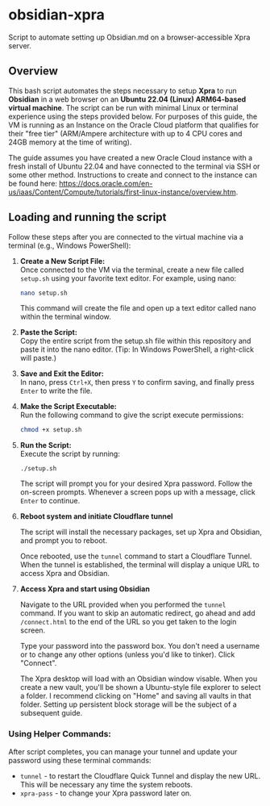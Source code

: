 # obsidian-xpra
Script to automate setting up Obsidian.md on a browser-accessible Xpra server.

## Overview
This bash script automates the steps necessary to setup **Xpra** to run **Obsidian** in a web browser on an **Ubuntu 22.04 (Linux) ARM64-based virtual machine**. The script can be run with minimal Linux or terminal experience using the steps provided below. For purposes of this guide, the VM is running as an Instance on the Oracle Cloud platform that qualifies for their "free tier" (ARM/Ampere architecture with up to 4 CPU cores and 24GB memory at the time of writing).

The guide assumes you have created a new Oracle Cloud instance with a fresh install of Ubuntu 22.04 and have connected to the terminal via SSH or some other method. Instructions to create and connect to the instance can be found here: https://docs.oracle.com/en-us/iaas/Content/Compute/tutorials/first-linux-instance/overview.htm. 

## Loading and running the script

Follow these steps after you are connected to the virtual machine via a terminal (e.g., Windows PowerShell):

1. **Create a New Script File:**  
    Once connected to the VM via the terminal, create a new file called `setup.sh` using your favorite text editor. For example, using nano:

    ```bash
    nano setup.sh
    ```
    This command will create the file and open up a text editor called nano within the terminal window.

2. **Paste the Script:**  
    Copy the entire script from the setup.sh file within this repository and paste it into the nano editor. (Tip: In Windows PowerShell, a right-click will paste.)
    
3. **Save and Exit the Editor:**  
    In nano, press `Ctrl+X`, then press `Y` to confirm saving, and finally press `Enter` to write the file.
    
4. **Make the Script Executable:**  
    Run the following command to give the script execute permissions:

    ```bash
    chmod +x setup.sh
    ```
    
5. **Run the Script:**  
    Execute the script by running:
    
    ```
    ./setup.sh
    ```

    The script will prompt you for your desired Xpra password. Follow the on-screen prompts. Whenever a screen pops up with a message, click `Enter` to continue.

6. **Reboot system and initiate Cloudflare tunnel**

    The script will install the necessary packages, set up Xpra and Obsidian, and prompt you to reboot.

    Once rebooted, use the `tunnel` command to start a Cloudflare Tunnel. When the tunnel is established, the terminal will display a unique URL to access Xpra and Obsidian.

7. **Access Xpra and start using Obsidian**

    Navigate to the URL provided when you performed the `tunnel` command. If you want to skip an automatic redirect, go ahead and add `/connect.html` to the end of the URL so you get taken to the login screen.

    Type your password into the password box. You don't need a username or to change any other options (unless you'd like to tinker). Click "Connect".

    The Xpra desktop will load with an Obsidian window visable. When you create a new vault, you'll be shown a Ubuntu-style file explorer to select a folder. I recommend clicking on "Home" and saving all vaults in that folder. Setting up persistent block storage will be the subject of a subsequent guide.
    
### Using Helper Commands: 
After script completes, you can manage your tunnel and update your password using these terminal commands:
    
- `tunnel` - to restart the Cloudflare Quick Tunnel and display the new URL. This will be necessary any time the system reboots.
- `xpra-pass` - to change your Xpra password later on.

